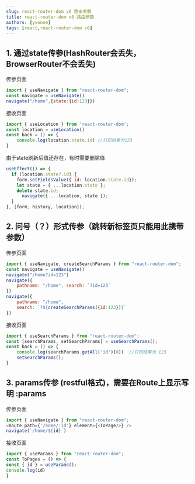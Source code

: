 ```yaml
---
slug: react-router-dom v6 路由参数
title: react-router-dom v6 路由参数
authors: [yvonne]
tags: [react,react-router-dom v6]
---
```

<!--truncate-->
## 1. 通过state传参(HashRouter会丢失，BrowserRouter不会丢失)

传参页面
```javascript
import { useNavigate } from "react-router-dom";
const navigate = useNavigate()
navigate("/home",{state:{id:123}})
```

接收页面
```javascript
import { useLocation } from 'react-router-dom';
const location = useLocation()
const back = () => {
    console.log(location.state.id) //打印结果为123
}
```

由于state刷新后值还存在，有时需要删除值
```javascript
useEffect(() => {
  if (location.state?.id) {
    form.setFieldsValue({ id: location.state.id});
    let state = { ...location.state };
    delete state.id;
      navigate({ ...location, state });
  }
}, [form, history, location]);
```

##  2. 问号（？）形式传参（跳转新标签页只能用此携带参数）
传参页面
```javascript
import { useNavigate, createSearchParams } from "react-router-dom";
const navigate = useNavigate()
navigate("/home?id=123")
navigate({
    pathname: "/home", search: `?id=123` 
})
navigate({
    pathname: "/home",
    search: `?${createSearchParams({id:123})}`
})
```

接收页面
```javascript
import { useSearchParams } from "react-router-dom";
const [searchParams, setSearchParams] = useSearchParams();
const back = () => {
    console.log(searchParams.getAll('id')[0])  //打印结果为 123
    setSearchParams();  
}
```

## 3. params传参 (restful格式)，需要在Route上显示写明 :params

传参页面
```javascript
import { useNavigate } from "react-router-dom";  
<Route path={'/home/:id'} element={<ToPage/>} />
navigate(`/home/${id}`)
```

接收页面
```javascript
import { useParams } from "react-router-dom";
const ToPages = () => {
const { id } = useParams();
console.log(id)
}
```
 